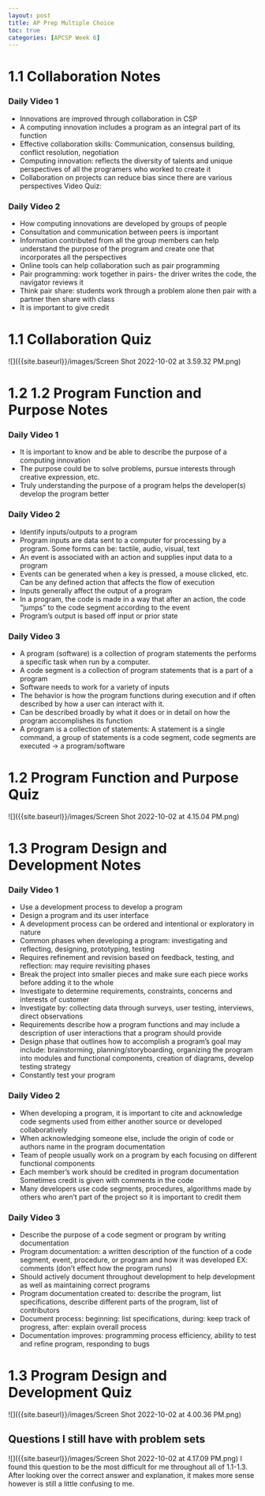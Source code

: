 ```yaml
---
layout: post
title: AP Prep Multiple Choice
toc: true
categories: [APCSP Week 6]
---
```

# 1.1 Collaboration Notes
### Daily Video 1
- Innovations are improved through collaboration in CSP
- A computing innovation includes a program as an integral part of its function
- Effective collaboration skills: Communication, consensus building, conflict resolution, negotiation
- Computing innovation: reflects the diversity of talents and unique perspectives of all the programers who worked to create it
- Collaboration on projects can reduce bias since there are various perspectives Video Quiz:
### Daily Video 2
- How computing innovations are developed by groups of people
- Consultation and communication between peers is important
- Information contributed from all the group members can help understand the purpose of the program and create one that incorporates all the perspectives
- Online tools can help collaboration such as pair programming
- Pair programming: work together in pairs- the driver writes the code, the navigator reviews it
- Think pair share: students work through a problem alone then pair with a partner then share with class
- It is important to give credit
# 1.1 Collaboration Quiz
![]({{site.baseurl}}/images/Screen Shot 2022-10-02 at 3.59.32 PM.png)
# 1.2 1.2 Program Function and Purpose Notes
### Daily Video 1
- It is important to know and be able to describe the purpose of a computing innovation
- The purpose could be to solve problems, pursue interests through creative expression, etc.
- Truly understanding the purpose of a program helps the developer(s) develop the program better
### Daily Video 2
- Identify inputs/outputs to a program
- Program inputs are data sent to a computer for processing by a program. Some forms can be: tactile, audio, visual, text
- An event is associated with an action and supplies input data to a program
- Events can be generated when a key is pressed, a mouse clicked, etc. Can be any defined action that affects the flow of execution
- Inputs generally affect the output of a program
- In a program, the code is made in a way that after an action, the code “jumps” to the code segment according to the event
- Program’s output is based off input or prior state
### Daily Video 3
- A program (software) is a collection of program statements the performs a specific task when run by a computer.
- A code segment is a collection of program statements that is a part of a program
- Software needs to work for a variety of inputs
- The behavior is how the program functions during execution and if often described by how a user can interact with it.
- Can be described broadly by what it does or in detail on how the program accomplishes its function
- A program is a collection of statements: A statement is a single command, a group of statements is a code segment, code segments are executed -> a program/software
# 1.2 Program Function and Purpose Quiz
![]({{site.baseurl}}/images/Screen Shot 2022-10-02 at 4.15.04 PM.png) 
# 1.3 Program Design and Development Notes
### Daily Video 1
- Use a development process to develop a program
- Design a program and its user interface
- A development process can be ordered and intentional or exploratory in nature
- Common phases when developing a program: investigating and reflecting, designing, prototyping, testing
- Requires refinement and revision based on feedback, testing, and reflection: may require revisiting phases
- Break the project into smaller pieces and make sure each piece works before adding it to the whole
- Investigate to determine requirements, constraints, concerns and interests of customer
- Investigate by: collecting data through surveys, user testing, interviews, direct observations
- Requirements describe how a program functions and may include a description of user interactions that a program should provide
- Design phase that outlines how to accomplish a program’s goal may include: brainstorming, planning/storyboarding, organizing the program into modules and functional components, creation of diagrams, develop testing strategy
- Constantly test your program
### Daily Video 2
- When developing a program, it is important to cite and acknowledge code segments used from either another source or developed collaboratively
- When acknowledging someone else, include the origin of code or authors name in the program documentation
- Team of people usually work on a program by each focusing on different functional components
- Each member’s work should be credited in program documentation
Sometimes credit is given with comments in the code
- Many developers use code segments, procedures, algorithms made by others who aren’t part of the project so it is important to credit them
### Daily Video 3
- Describe the purpose of a code segment or program by writing documentation
- Program documentation: a written description of the function of a code segment, event, procedure, or program and how it was developed EX: comments (don’t effect how the program runs)
- Should actively document throughout development to help development as well as maintaining correct programs
- Program documentation created to: describe the program, list specifications, describe different parts of the program, list of contributors
- Document process: beginning: list specifications, during: keep track of progress, after: explain overall process
- Documentation improves: programming process efficiency, ability to test and refine program, responding to bugs
# 1.3 Program Design and Development Quiz
![]({{site.baseurl}}/images/Screen Shot 2022-10-02 at 4.00.36 PM.png) 

## Questions I still have with problem sets
![]({{site.baseurl}}/images/Screen Shot 2022-10-02 at 4.17.09 PM.png)
I found this question to be the most difficult for me throughout all of 1.1-1.3. After looking over the correct answer and explanation, it makes more sense however is still a little confusing to me. 